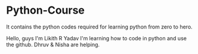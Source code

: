 # Python-Course
It contains the python codes required for learning python from zero to hero.

Hello, guys I'm Likith R Yadav
I'm learning how to code in python and use the github.
Dhruv & Nisha are helping.

